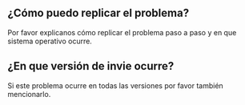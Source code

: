 ## ¿Cómo puedo replicar el problema?
Por favor explicanos cómo replicar el problema paso a paso y en que sistema operativo ocurre.
## ¿En que versión de invie ocurre?
Si este problema ocurre en todas las versiones por favor también mencionarlo.
